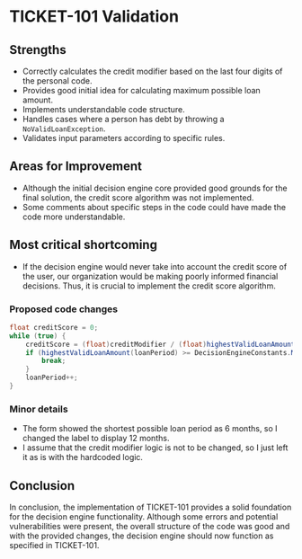 # TICKET-101 Validation

## Strengths
- Correctly calculates the credit modifier based on the last four digits of the personal code.
- Provides good initial idea for calculating maximum possible loan amount.
- Implements understandable code structure. 
- Handles cases where a person has debt by throwing a `NoValidLoanException`.
- Validates input parameters according to specific rules.

## Areas for Improvement
- Although the initial decision engine core provided good grounds for the final solution, the credit score algorithm was not implemented.
- Some comments about specific steps in the code could have made the code more understandable. 

## Most critical shortcoming
- If the decision engine would never take into account the credit score of the user, our organization would be making poorly informed financial decisions. Thus, it is crucial to implement the credit score algorithm. 

### Proposed code changes
```java
float creditScore = 0;
while (true) {
    creditScore = (float)creditModifier / (float)highestValidLoanAmount(loanPeriod) * loanPeriod;
    if (highestValidLoanAmount(loanPeriod) >= DecisionEngineConstants.MINIMUM_LOAN_AMOUNT && creditScore >= 1) {
        break;
    }
    loanPeriod++;
}
```

### Minor details
- The form showed the shortest possible loan period as 6 months, so I changed the label to display 12 months.
- I assume that the credit modifier logic is not to be changed, so I just left it as is with the hardcoded logic.


## Conclusion
In conclusion, the implementation of TICKET-101 provides a solid foundation for the decision engine functionality. Although some errors and potential vulnerabilities were present, the overall structure of the code was good and with the provided changes, the decision engine should now function as specified in TICKET-101. 